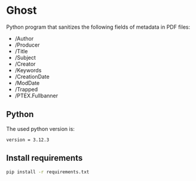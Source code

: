 # Ghost
Python program that sanitizes the following fields of metadata in PDF files:
* /Author
* /Producer
* /Title  
* /Subject
* /Creator
* /Keywords
* /CreationDate
* /ModDate
* /Trapped
* /PTEX.Fullbanner

## Python
The used python version is:

```
version = 3.12.3
```

## Install requirements

```bash
pip install -r requirements.txt
```

